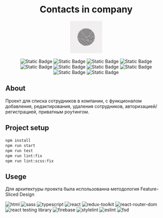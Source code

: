 <h1 align='center'>Contacts in company</h1>
<p align='center'>
<img src='./src/shared/img/geo.jpg' alt='logo' width='100px'>
</p>
<p align='center'>
<img alt="Static Badge" src="https://img.shields.io/badge/npm-9.5.1.0-green">
<img alt="Static Badge" src="https://img.shields.io/badge/nodeJS-18.16.0-blue">
<img alt="Static Badge" src="https://img.shields.io/badge/react-18.2.0-lightred">
<img alt="Static Badge" src="https://img.shields.io/badge/react_redux-8.1.1-lightred">
<img alt="Static Badge" src="https://img.shields.io/badge/sass-1.64.1-lightred">
<img alt="Static Badge" src="https://img.shields.io/badge/react_hook_form-7.45.2-lightred">
<img alt="Static Badge" src="https://img.shields.io/badge/axios-1.4.0-lightred">
<img alt="Static Badge" src="https://img.shields.io/badge/react_router_dom-6.14.2-lightred">
<img alt="Static Badge" src="https://img.shields.io/badge/product_version-1.0-violet">
<img alt="Static Badge" src="https://img.shields.io/badge/firebase-10.1.0-aqua">

</p>

## About

<p>
    Проект для списка сотрудников в компании, с функционалом добавления, редактирования, удаления сотрудников, авторизацией/регистрацией, приватным роутингом.
</p>

## Project setup

```
npm install
npm run start
npm run test
npm run lint:fix
npm run lint:scss:fix
```

## Usege

Для архитектуры проекта была использованна методология Feature-Sliced Design
<div>
<img src='https://cdn-icons-png.flaticon.com/512/732/732212.png' alt='html' width='50px'>
<img src='https://upload.wikimedia.org/wikipedia/commons/thumb/9/96/Sass_Logo_Color.svg/1280px-Sass_Logo_Color.svg.png' alt='sass' width='50px'>
<img src='https://cdn-icons-png.flaticon.com/512/5968/5968381.png' width='50px' alt='typescript'>
<img src='https://upload.wikimedia.org/wikipedia/commons/thumb/a/a7/React-icon.svg/1150px-React-icon.svg.png' alt='react' width='50px'>
<img src='https://repository-images.githubusercontent.com/347723622/92065800-865a-11eb-9626-dff3cb7fef55' alt='redux-toolkit' width='50px'>
<img src='https://static-00.iconduck.com/assets.00/react-router-icon-512x279-zswz065s.png' alt='react-router-dom' width='50px'>
<img src='https://testing-library.com/img/octopus-128x128.png' alt='react testing library' width='50px'>
<img src='https://cdn.icon-icons.com/icons2/691/PNG/512/google_firebase_icon-icons.com_61474.png' alt='firebase' width='50px'>
<img src='https://www.svgrepo.com/show/354405/stylelint.svg' alt='stylelint' width='50px'>
<img src='https://upload.wikimedia.org/wikipedia/commons/thumb/e/e3/ESLint_logo.svg/1200px-ESLint_logo.svg.png' width='50px' alt='eslint'>
<img src='https://encrypted-tbn0.gstatic.com/images?q=tbn:ANd9GcQ3KlEIZoTOWXCd4wVB7uW9VSxt0ypX7IpWXwm8wFbCJutHyuHRT8fIWTH0xciEXHNuC1s&usqp=CAU' alt='fsd' width='50px'>
</div>
